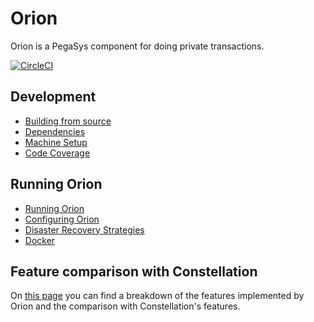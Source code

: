 # Orion
Orion is a PegaSys component for doing private transactions.

[![CircleCI](https://circleci.com/gh/ConsenSys/orion.svg?style=shield&circle-token=5f92fd966a971e60e57f53f2257fe5dda0fcf52c)](https://circleci.com/gh/ConsenSys/orion)

## Development

* [Building from source](doc/development/building.md)
* [Dependencies](doc/development/dependencies.md)
* [Machine Setup](doc/development/machine_setup.md)
* [Code Coverage](doc/development/code-coverage.md)


## Running Orion

* [Running Orion](doc/install/running.md)
* [Configuring Orion](doc/install/configure.md)
* [Disaster Recovery Strategies](doc/install/disaster_recovery.md)
* [Docker](doc/install/docker.md)


## Feature comparison with Constellation
On [this page](doc/comparison.md) 
you can find a breakdown of the features implemented by Orion and the comparison with Constellation's 
features.


